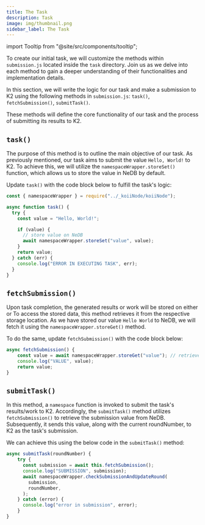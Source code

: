 ```yaml
---
title: The Task
description: Task
image: img/thumbnail.png
sidebar_label: The Task
---
```


import Tooltip from "@site/src/components/tooltip";

To create our initial task, we will customize the methods within `submission.js` located inside the `task` directory. Join us as we delve into each method to gain a deeper understanding of their functionalities and implementation details.

In this section, we will write the logic for our task and make a submission to K2 using the following methods in `submission.js`: `task()`, `fetchSubmission()`, `submitTask()`.

These methods will define the core functionality of our task and the process of submitting its results to K2.

## `task()`

The purpose of this method is to outline the main objective of our task. As previously mentioned, our task aims to submit the value `Hello, World!` to K2. To achieve this, we will utilize the `namespaceWrapper.storeSet()` function, which allows us to store the value in NeDB by default.

Update `task()` with the code block below to fulfill the task's logic:

```js
const { namespaceWrapper } = require("../_koiiNode/koiiNode");

async function task() {
  try {
    const value = "Hello, World!";

    if (value) {
      // store value on NeDB
      await namespaceWrapper.storeSet("value", value);
    }
    return value;
  } catch (err) {
    console.log("ERROR IN EXECUTING TASK", err);
  }
}
```

## `fetchSubmission()`

Upon task completion, the generated results or work will be stored on either <Tooltip text="IPFS"/> or <Tooltip text="NeDB"/> To access the stored data, this method retrieves it from the respective storage location. As we have stored our value `Hello World` to NeDB, we will fetch it using the `namespaceWrapper.storeGet()` method.

To do the same, update `fetchSubmission()` with the code block below:

```js
async fetchSubmission() {
    const value = await namespaceWrapper.storeGet("value"); // retrieves the value
    console.log("VALUE", value);
    return value;
}
```

## `submitTask()`

In this method, a `namespace` function is invoked to submit the task's results/work to K2. Accordingly, the `submitTask()` method utilizes `fetchSubmission()` to retrieve the submission value from NeDB. Subsequently, it sends this value, along with the current roundNumber, to K2 as the task's submission.

We can achieve this using the below code in the `submitTask()` method:

```js
async submitTask(roundNumber) {
    try {
      const submission = await this.fetchSubmission();
      console.log("SUBMISSION", submission);
      await namespaceWrapper.checkSubmissionAndUpdateRound(
        submission,
        roundNumber,
      );
    } catch (error) {
      console.log("error in submission", error);
    }
}
```
